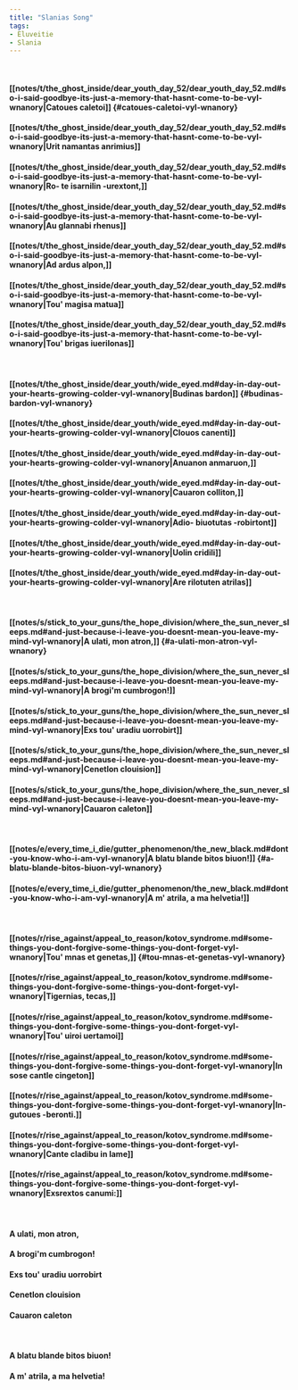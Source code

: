 ```yaml
---
title: "Slanias Song"
tags:
- Eluveitie
- Slania
---
```

&nbsp;
#### [[notes/t/the_ghost_inside/dear_youth_day_52/dear_youth_day_52.md#so-i-said-goodbye-its-just-a-memory-that-hasnt-come-to-be-vyl-wnanory|Catoues caletoi]] {#catoues-caletoi-vyl-wnanory}
#### [[notes/t/the_ghost_inside/dear_youth_day_52/dear_youth_day_52.md#so-i-said-goodbye-its-just-a-memory-that-hasnt-come-to-be-vyl-wnanory|Urit namantas anrimius]]
#### [[notes/t/the_ghost_inside/dear_youth_day_52/dear_youth_day_52.md#so-i-said-goodbye-its-just-a-memory-that-hasnt-come-to-be-vyl-wnanory|Ro- te isarnilin -urextont,]]
#### [[notes/t/the_ghost_inside/dear_youth_day_52/dear_youth_day_52.md#so-i-said-goodbye-its-just-a-memory-that-hasnt-come-to-be-vyl-wnanory|Au glannabi rhenus]]
#### [[notes/t/the_ghost_inside/dear_youth_day_52/dear_youth_day_52.md#so-i-said-goodbye-its-just-a-memory-that-hasnt-come-to-be-vyl-wnanory|Ad ardus alpon,]]
#### [[notes/t/the_ghost_inside/dear_youth_day_52/dear_youth_day_52.md#so-i-said-goodbye-its-just-a-memory-that-hasnt-come-to-be-vyl-wnanory|Tou' magisa matua]]
#### [[notes/t/the_ghost_inside/dear_youth_day_52/dear_youth_day_52.md#so-i-said-goodbye-its-just-a-memory-that-hasnt-come-to-be-vyl-wnanory|Tou' brigas iuerilonas]]
&nbsp;
#### [[notes/t/the_ghost_inside/dear_youth/wide_eyed.md#day-in-day-out-your-hearts-growing-colder-vyl-wnanory|Budinas bardon]] {#budinas-bardon-vyl-wnanory}
#### [[notes/t/the_ghost_inside/dear_youth/wide_eyed.md#day-in-day-out-your-hearts-growing-colder-vyl-wnanory|Clouos canenti]]
#### [[notes/t/the_ghost_inside/dear_youth/wide_eyed.md#day-in-day-out-your-hearts-growing-colder-vyl-wnanory|Anuanon anmaruon,]]
#### [[notes/t/the_ghost_inside/dear_youth/wide_eyed.md#day-in-day-out-your-hearts-growing-colder-vyl-wnanory|Cauaron colliton,]]
#### [[notes/t/the_ghost_inside/dear_youth/wide_eyed.md#day-in-day-out-your-hearts-growing-colder-vyl-wnanory|Adio- biuotutas -robirtont]]
#### [[notes/t/the_ghost_inside/dear_youth/wide_eyed.md#day-in-day-out-your-hearts-growing-colder-vyl-wnanory|Uolin cridili]]
#### [[notes/t/the_ghost_inside/dear_youth/wide_eyed.md#day-in-day-out-your-hearts-growing-colder-vyl-wnanory|Are rilotuten atrilas]]
&nbsp;
#### [[notes/s/stick_to_your_guns/the_hope_division/where_the_sun_never_sleeps.md#and-just-because-i-leave-you-doesnt-mean-you-leave-my-mind-vyl-wnanory|A ulati, mon atron,]] {#a-ulati-mon-atron-vyl-wnanory}
#### [[notes/s/stick_to_your_guns/the_hope_division/where_the_sun_never_sleeps.md#and-just-because-i-leave-you-doesnt-mean-you-leave-my-mind-vyl-wnanory|A brogi'm cumbrogon!]]
#### [[notes/s/stick_to_your_guns/the_hope_division/where_the_sun_never_sleeps.md#and-just-because-i-leave-you-doesnt-mean-you-leave-my-mind-vyl-wnanory|Exs tou' uradiu uorrobirt]]
#### [[notes/s/stick_to_your_guns/the_hope_division/where_the_sun_never_sleeps.md#and-just-because-i-leave-you-doesnt-mean-you-leave-my-mind-vyl-wnanory|Cenetlon clouision]]
#### [[notes/s/stick_to_your_guns/the_hope_division/where_the_sun_never_sleeps.md#and-just-because-i-leave-you-doesnt-mean-you-leave-my-mind-vyl-wnanory|Cauaron caleton]]
&nbsp;
#### [[notes/e/every_time_i_die/gutter_phenomenon/the_new_black.md#dont-you-know-who-i-am-vyl-wnanory|A blatu blande bitos biuon!]] {#a-blatu-blande-bitos-biuon-vyl-wnanory}
#### [[notes/e/every_time_i_die/gutter_phenomenon/the_new_black.md#dont-you-know-who-i-am-vyl-wnanory|A  m' atrila, a  ma helvetia!]]
&nbsp;
#### [[notes/r/rise_against/appeal_to_reason/kotov_syndrome.md#some-things-you-dont-forgive-some-things-you-dont-forget-vyl-wnanory|Tou' mnas et genetas,]] {#tou-mnas-et-genetas-vyl-wnanory}
#### [[notes/r/rise_against/appeal_to_reason/kotov_syndrome.md#some-things-you-dont-forgive-some-things-you-dont-forget-vyl-wnanory|Tigernias, tecas,]]
#### [[notes/r/rise_against/appeal_to_reason/kotov_syndrome.md#some-things-you-dont-forgive-some-things-you-dont-forget-vyl-wnanory|Tou' uiroi uertamoi]]
#### [[notes/r/rise_against/appeal_to_reason/kotov_syndrome.md#some-things-you-dont-forgive-some-things-you-dont-forget-vyl-wnanory|In sose cantle cingeton]]
#### [[notes/r/rise_against/appeal_to_reason/kotov_syndrome.md#some-things-you-dont-forgive-some-things-you-dont-forget-vyl-wnanory|In- gutoues -beronti.]]
#### [[notes/r/rise_against/appeal_to_reason/kotov_syndrome.md#some-things-you-dont-forgive-some-things-you-dont-forget-vyl-wnanory|Cante cladibu in lame]]
#### [[notes/r/rise_against/appeal_to_reason/kotov_syndrome.md#some-things-you-dont-forgive-some-things-you-dont-forget-vyl-wnanory|Exsrextos canumi:]]
&nbsp;
#### A ulati, mon atron,
#### A brogi'm cumbrogon!
#### Exs tou' uradiu uorrobirt
#### Cenetlon clouision
#### Cauaron caleton
&nbsp;
#### A blatu blande bitos biuon!
#### A  m' atrila, a  ma helvetia!
